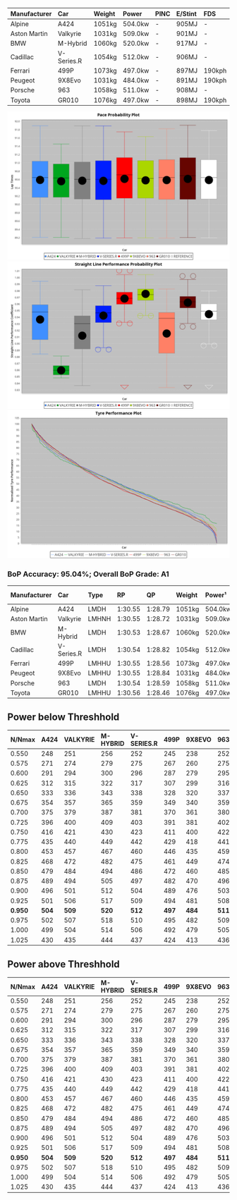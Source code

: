 | Manufacturer | Car        | Weight | Power   | PINC    | E/Stint | FDS     |
|:-|:-|:-|:-|:-|:-|:-|
| Alpine       | A424       | 1051kg | 504.0kw |    -    | 905MJ   |    -    |
| Aston Martin | Valkyrie   | 1031kg | 509.0kw |    -    | 901MJ   |    -    |
| BMW          | M-Hybrid   | 1060kg | 520.0kw |    -    | 917MJ   |    -    |
| Cadillac     | V-Series.R | 1054kg | 512.0kw |    -    | 906MJ   |    -    |
| Ferrari      | 499P       | 1073kg | 497.0kw |    -    | 897MJ   | 190kph  |
| Peugeot      | 9X8Evo     | 1031kg | 484.0kw |    -    | 891MJ   | 190kph  |
| Porsche      | 963        | 1058kg | 511.0kw |    -    | 908MJ   |    -    |
| Toyota       | GR010      | 1076kg | 497.0kw |    -    | 898MJ   | 190kph  |

![PACECHART](./IMG/AUTO.png)
![STRAIGHTLINEPERFORMANCECHART](./IMG/AUTO_sp.png)
![TYREPERFORMANCECHART](./IMG/AUTO_tw.png)

### BoP Accuracy: 95.04%; Overall BoP Grade: A1
| Manufacturer | Car        | Type  | RP      | QP      | Weight | Power¹  | Threshhold | PINC    | Power²   | E/Stint | AVG Vmax  | FDS     | RDLC | L/Stint | BOP-Grade | Model Accuracy | Model Points | Match%  | SimDiff |
|:-|:-|:-|:-|:-|:-|:-|:-|:-|:-|:-|:-|:-|:-|:-|:-|:-|:-|:-|:-|
| Alpine       | A424       | LMDH  | 1:30.55 | 1:28.79 | 1051kg | 504.0kw | 0.0kph     |    -    | 504.00kw |  905MJ  | 311.66kph |    -    | 1.01 | 40      | ~A1       | 99.58%         | 1429         | 98.62%  | +0.15   |
| Aston Martin | Valkyrie   | LMHNH | 1:30.55 | 1:28.72 | 1031kg | 509.0kw | 0.0kph     |    -    | 509.00kw |  901MJ  | 300.18kph |    -    | 1.06 | 40      | +C2       | 100.00%        | 247          | 72.68%  | #       |
| BMW          | M-Hybrid   | LMDH  | 1:30.53 | 1:28.67 | 1060kg | 520.0kw | 0.0kph     |    -    | 520.00kw |  917MJ  | 308.84kph |    -    | 1.02 | 40      | ~A1       | 99.97%         | 2912         | 100.00% | +0.13   |
| Cadillac     | V-Series.R | LMDH  | 1:30.54 | 1:28.82 | 1054kg | 512.0kw | 0.0kph     |    -    | 512.00kw |  906MJ  | 311.70kph |    -    | 1.02 | 40      | ~A1       | 99.49%         | 5225         | 95.03%  | +0.20   |
| Ferrari      | 499P       | LMHHU | 1:30.55 | 1:28.56 | 1073kg | 497.0kw | 0.0kph     |    -    | 497.00kw |  897MJ  | 313.71kph | 190kph  | 1.02 | 40      | ~A1       | 100.00%        | 5378         | 99.24%  | +0.77   |
| Peugeot      | 9X8Evo     | LMHHU | 1:30.55 | 1:28.84 | 1031kg | 484.0kw | 0.0kph     |    -    | 484.00kw |  891MJ  | 316.45kph | 190kph  | 1.02 | 40      | ~A1       | 100.00%        | 1459         | 95.55%  | +0.47   |
| Porsche      | 963        | LMDH  | 1:30.54 | 1:28.59 | 1058kg | 511.0kw | 0.0kph     |    -    | 511.00kw |  908MJ  | 308.51kph |    -    | 1.02 | 40      | ~A1       | 99.92%         | 14207        | 100.00% | +0.16   |
| Toyota       | GR010      | LMHHU | 1:30.56 | 1:28.46 | 1076kg | 497.0kw | 0.0kph     |    -    | 497.00kw |  898MJ  | 311.73kph | 190kph  | 1.02 | 40      | ~A1       | 99.86%         | 4280         | 99.19%  | +0.22   |

## Power below Threshhold
| N/Nmax    | A424    | VALKYRIE | M-HYBRID | V-SERIES.R | 499P    | 9X8EVO  | 963     | GR010   |
|:-|:-|:-|:-|:-|:-|:-|:-|:-|
|  0.550    |  248    |  251     |  256     |  252       |  245    |  238    |  252    |  245    |
|  0.575    |  271    |  274     |  279     |  275       |  267    |  260    |  275    |  267    |
|  0.600    |  291    |  294     |  300     |  296       |  287    |  279    |  295    |  287    |
|  0.625    |  312    |  315     |  322     |  317       |  307    |  299    |  316    |  307    |
|  0.650    |  333    |  336     |  343     |  338       |  328    |  320    |  337    |  328    |
|  0.675    |  354    |  357     |  365     |  359       |  349    |  340    |  359    |  349    |
|  0.700    |  375    |  379     |  387     |  381       |  370    |  361    |  380    |  370    |
|  0.725    |  396    |  400     |  409     |  403       |  391    |  381    |  402    |  391    |
|  0.750    |  416    |  421     |  430     |  423       |  411    |  400    |  422    |  411    |
|  0.775    |  435    |  440     |  449     |  442       |  429    |  418    |  441    |  429    |
|  0.800    |  453    |  457     |  467     |  460       |  446    |  435    |  459    |  446    |
|  0.825    |  468    |  472     |  482     |  475       |  461    |  449    |  474    |  461    |
|  0.850    |  479    |  484     |  494     |  486       |  472    |  460    |  485    |  472    |
|  0.875    |  489    |  494     |  505     |  497       |  482    |  470    |  496    |  482    |
|  0.900    |  496    |  501     |  512     |  504       |  489    |  476    |  503    |  489    |
|  0.925    |  501    |  506     |  517     |  509       |  494    |  481    |  508    |  494    |
| **0.950** | **504** | **509**  | **520**  | **512**    | **497** | **484** | **511** | **497** |
|  0.975    |  502    |  507     |  518     |  510       |  495    |  482    |  509    |  495    |
|  1.000    |  499    |  504     |  514     |  506       |  492    |  479    |  505    |  492    |
|  1.025    |  430    |  435     |  444     |  437       |  424    |  413    |  436    |  424    |

## Power above Threshhold
| N/Nmax    | A424    | VALKYRIE | M-HYBRID | V-SERIES.R | 499P    | 9X8EVO  | 963     | GR010   |
|:-|:-|:-|:-|:-|:-|:-|:-|:-|
|  0.550    |  248    |  251     |  256     |  252       |  245    |  238    |  252    |  245    |
|  0.575    |  271    |  274     |  279     |  275       |  267    |  260    |  275    |  267    |
|  0.600    |  291    |  294     |  300     |  296       |  287    |  279    |  295    |  287    |
|  0.625    |  312    |  315     |  322     |  317       |  307    |  299    |  316    |  307    |
|  0.650    |  333    |  336     |  343     |  338       |  328    |  320    |  337    |  328    |
|  0.675    |  354    |  357     |  365     |  359       |  349    |  340    |  359    |  349    |
|  0.700    |  375    |  379     |  387     |  381       |  370    |  361    |  380    |  370    |
|  0.725    |  396    |  400     |  409     |  403       |  391    |  381    |  402    |  391    |
|  0.750    |  416    |  421     |  430     |  423       |  411    |  400    |  422    |  411    |
|  0.775    |  435    |  440     |  449     |  442       |  429    |  418    |  441    |  429    |
|  0.800    |  453    |  457     |  467     |  460       |  446    |  435    |  459    |  446    |
|  0.825    |  468    |  472     |  482     |  475       |  461    |  449    |  474    |  461    |
|  0.850    |  479    |  484     |  494     |  486       |  472    |  460    |  485    |  472    |
|  0.875    |  489    |  494     |  505     |  497       |  482    |  470    |  496    |  482    |
|  0.900    |  496    |  501     |  512     |  504       |  489    |  476    |  503    |  489    |
|  0.925    |  501    |  506     |  517     |  509       |  494    |  481    |  508    |  494    |
| **0.950** | **504** | **509**  | **520**  | **512**    | **497** | **484** | **511** | **497** |
|  0.975    |  502    |  507     |  518     |  510       |  495    |  482    |  509    |  495    |
|  1.000    |  499    |  504     |  514     |  506       |  492    |  479    |  505    |  492    |
|  1.025    |  430    |  435     |  444     |  437       |  424    |  413    |  436    |  424    |
